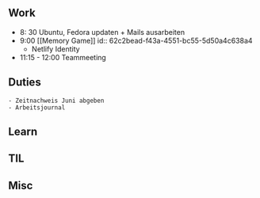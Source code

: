 ## Work
- 8: 30 Ubuntu, Fedora updaten + Mails ausarbeiten
- 9:00 [[Memory Game]]
  id:: 62c2bead-f43a-4551-bc55-5d50a4c638a4
	- Netlify Identity
- 11:15 - 12:00 Teammeeting
## Duties
	- Zeitnachweis Juni abgeben
	- Arbeitsjournal
## Learn
## TIL
## Misc